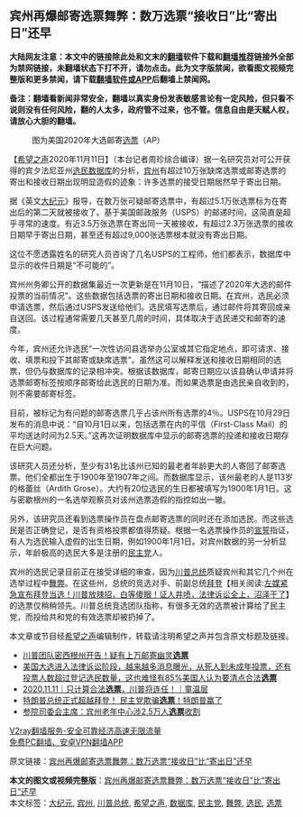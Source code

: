  <h2>宾州再爆邮寄选票舞弊：数万选票“接收日”比“寄出日”还早</h2> <p class="notice"><b>大陆网友注意：本文中的链接除此处和文末的<a href="https://github.com/bannedbook/fanqiang" >翻墙</a>软件下载和<a href="https://github.com/killgcd/justmysocks/blob/master/README.md">翻墙推荐</a>链接外全部为禁网链接，未翻墙状态下打不开，请勿点击。此为文字版禁闻，欲看图文视频完整版和更多禁闻，请下载<a href="https://github.com/bannedbook/fanqiang">翻墙软件或APP</a>后翻墙上禁闻网。</p><p>备注：翻墙看新闻非常安全，翻墙以真实身份发表敏感言论有一定风险，但只看不说则没有任何风险，翻的人太多，政府管不过来，也不管。信息自由是天赋人权，请放心大胆的翻墙。</b></p>  <div class="entry"> <figure><figcaption>图为美国2020年大选邮寄<a href="https://www.bannedbook.org/bnews/tag/%E9%80%89%E7%A5%A8/" class="st_tag internal_tag" rel="tag" title="标签 选票 下的日志">选票</a>（AP）</figcaption></figure> <p>【<span class='wp_keywordlink_affiliate'><a href="https://www.soundofhope.org" title="希望之声" target="_blank">希望之声</a></span>2020年11月11日】（本台记者周珍综合编译）据一名研究员对可公开获得的宾夕法尼亚州<a href="https://www.bannedbook.org/bnews/tag/%E9%80%89%E6%B0%91/" class="st_tag internal_tag" rel="tag" title="标签 选民 下的日志">选民</a><a href="https://www.bannedbook.org/bnews/tag/%E6%95%B0%E6%8D%AE%E5%BA%93/" class="st_tag internal_tag" rel="tag" title="标签 数据库 下的日志">数据库</a>的分析，<a href="https://www.bannedbook.org/bnews/tag/%E5%AE%BE%E5%B7%9E/" class="st_tag internal_tag" rel="tag" title="标签 宾州 下的日志">宾州</a>有超过10万张缺席选票或邮寄选票的寄出和接收日期出现明显造假的迹象：许多选票的接受日期居然早于寄出日期。</p> <p>据《英文<span class='wp_keywordlink_affiliate'><a href="http://www.epochtimes.com/" title="大纪元" target="_blank">大纪元</a></span>》报导，在数万张可疑邮寄选票中，有超过5.1万张选票标为在寄出后的第二天就被接收了。基于美国邮政服务（USPS）的邮递时间，这简直是超乎寻常的速度。有近3.5万张选票在寄出同一天被接收，有超过2.3万张选票的接收日期早于寄出日期，甚至还有超过9,000张选票根本就没有寄出日期。</p>  <p>这位不愿透露姓名的研究人员咨询了几名USPS的工程师，他们都表示，数据库中显示的收件日期是“不可能的”。</p> <p>宾州州务卿公开的数据集最近一次更新是在11月10日，“描述了2020年大选的邮件投票的当前情况”。这些数据包括选票的寄出日期和接收日期。在宾州，选民必须申请选票，然后通过USPS发送给他们。选民填写选票后，通过邮件将其寄回或亲自送回。该过程通常需要几天甚至几周的时间，具体取决于选民递交和邮寄的速度。</p>  <p>今年，宾州还允许选民“一次性访问县选举办公室或其它指定地点，即可请求、接收、填票和投下其邮寄或缺席选票”。虽然这可以解释发送和接收日期相同的选票，但仍与数据库的记录相冲突。根据该数据库，邮寄日期应以该县确认申请并将选票邮寄标签按顺序邮寄给此选民的日期为准。而如果选票是由选民亲自收到的，则不需要邮寄标签。</p> <p>目前，被标记为有问题的邮寄选票几乎占该州所有选票的4％。USPS在10月29日发布的消息中说：“自10月1日以来，包括选票在内的平信（First-Class Mail）的平均送达时间为2.5天。”这再次证明数据库中显示的邮寄选票的投递和接收日期存在巨大问题。</p>  <p>该研究人员还分析，至少有31名比该州已知的最老者年龄更大的人寄回了邮寄选票。他们全都出生于1900年至1907年之间。而数据库显示，该州最老的人是113岁的格蕾丝（Ardith Grose）。大约有20位选民的生日都被填写为1900年1月1日。这与密歇根州的一名选举观察员对该州选票造假的指控如出一辙。</p> <p>另外，该研究员还看到选票操作员在盘点邮寄选票的同时还在添加选民。而这些选民是否正确登记，是否有资格投票都值得质疑。根据一名选票操作员的<span class='wp_keywordlink'><a href="https://www.bannedbook.org/forum5/topic17.html" title="宣誓与预言" target="_blank">宣誓</a></span>指证，有人为选民输入虚假的出生日期，例如1900年1月1日。对宾州数据的另一分析显示，年龄极高的选民大多是注册的<a href="https://www.bannedbook.org/bnews/tag/%e6%b0%91%e4%b8%bb%e5%85%9a/" class="st_tag internal_tag" rel="tag" title="标签 民主党 下的日志">民主党</a>人。</p>  <p>宾州的选民记录目前正在接受详细的审查，因为<a href="https://www.bannedbook.org/bnews/tag/%E5%B7%9D%E6%99%AE%E6%80%BB%E7%BB%9F/" class="st_tag internal_tag" rel="tag" title="标签 川普总统 下的日志">川普总统</a>质疑宾州和其它几个州在选举过程中<a href="https://www.bannedbook.org/bnews/tag/%E8%88%9E%E5%BC%8A/" class="st_tag internal_tag" rel="tag" title="标签 舞弊 下的日志">舞弊</a>。在这些州，总统的竞选对手、前副总统<span class='wp_keywordlink'><a href="https://www.bannedbook.org/bnews/comments/20201018/1415809.html" title="“硬盘门”再爆：拿中共华信10％股的“大人物”正是拜登" target="_blank">拜登</a></span>【相关阅读:<a href='https://www.bannedbook.org/bnews/bannedvideo/20201108/1427782.html' target='_blank'>左媒紧急宣布拜登当选！川普放辣招，白等傻眼！证人井喷，法律诉讼全上，沼泽干了</a>】的选票仅稍稍领先。川普总统竞选团队指称，有很多无效的选票被计算给了民主党，而投给共和党的有效选票却被扔掉了。</p> <p>本文章或节目经<a href="https://www.bannedbook.org/bnews/tag/%e5%b8%8c%e6%9c%9b%e4%b9%8b%e5%a3%b0/" class="st_tag internal_tag" rel="tag" title="标签 希望之声 下的日志">希望之声</a>编辑制作，转载请注明希望之声并包含原文标题及链接。</p> <ul class='op-related-articles' title='相关阅读'> <li><a href='https://www.bannedbook.org/bnews/taiwannews/20201111/1429552.html' target='_blank'>川普团队密西根州开告！疑有上万邮寄幽灵<b>选票</b></a></li> <li><a href='https://www.bannedbook.org/bnews/bannedvideo/20201111/1429509.html' target='_blank'>美国大选进入法律诉讼阶段，越来越多消息曝光，从死人到未成年投票，还有投票人数超过登记选民数量，这也难怪有85%美国人认为要清点合法<b>选票</b></a></li> <li><a href='https://www.bannedbook.org/bnews/taiwannews/20201111/1429490.html' target='_blank'>2020.11.11｜只计算合法<b>选票</b>，川普将连任！｜童温层</a></li> <li><a href='https://www.bannedbook.org/bnews/taiwannews/20201111/1429392.html' target='_blank'>特朗普总统正式超越拜登！ 民主党欺骗<b>选票</b>！特朗普赢了</a></li> <li><a href='https://www.bannedbook.org/bnews/cnnews/20201111/1429361.html' target='_blank'>参院司委会主席：宾州老年中心涉2.5万人<b>选票</b>收割</a></li> </ul> <p class="texttj"> <a href="https://www.bannedbook.org/forum23/topic22702.html" target="_blank">V2ray翻墙服务-安全可靠经济高速无限流量</a><br/> <a href="https://github.com/bannedbook/fanqiang/wiki/%E7%A6%81%E9%97%BB%E7%BD%91%E5%AE%89%E5%8D%93%E7%BF%BB%E5%A2%99%E6%96%B0%E9%97%BBAPP" target="_blank">免费PC翻墙、安卓VPN翻墙APP</a></p><p>原文链接：<a class="src_link"  href="https://www.soundofhope.org/post/441757" target="_blank">宾州再爆邮寄选票舞弊：数万选票“接收日”比“寄出日”还早</a></p><a name='sharetosocial'></a>       <div><b>本文的图文或视频完整版</b>：<a href='https://www.bannedbook.org/bnews/comments/20201112/1429611.html'>宾州再爆邮寄选票舞弊：数万选票“接收日”比“寄出日”还早</a></div>  </div><!--END ENTRY--> <div class="postfooter"> <div>本文标签：<a href="https://www.bannedbook.org/bnews/tag/%e5%a4%a7%e7%ba%aa%e5%85%83/" rel="tag">大纪元</a>, <a href="https://www.bannedbook.org/bnews/tag/%E5%AE%BE%E5%B7%9E/" rel="tag">宾州</a>, <a href="https://www.bannedbook.org/bnews/tag/%E5%B7%9D%E6%99%AE%E6%80%BB%E7%BB%9F/" rel="tag">川普总统</a>, <a href="https://www.bannedbook.org/bnews/tag/%e5%b8%8c%e6%9c%9b%e4%b9%8b%e5%a3%b0/" rel="tag">希望之声</a>, <a href="https://www.bannedbook.org/bnews/tag/%E6%95%B0%E6%8D%AE%E5%BA%93/" rel="tag">数据库</a>, <a href="https://www.bannedbook.org/bnews/tag/%e6%b0%91%e4%b8%bb%e5%85%9a/" rel="tag">民主党</a>, <a href="https://www.bannedbook.org/bnews/tag/%E8%88%9E%E5%BC%8A/" rel="tag">舞弊</a>, <a href="https://www.bannedbook.org/bnews/tag/%E9%80%89%E6%B0%91/" rel="tag">选民</a>, <a href="https://www.bannedbook.org/bnews/tag/%E9%80%89%E7%A5%A8/" rel="tag">选票</a></div>  </div><!--END POSTFOOTER--> 